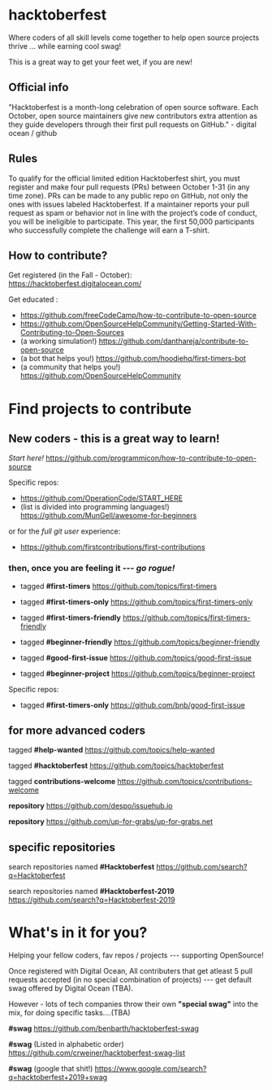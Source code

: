 # hacktoberfest
Where coders of all skill levels come together to help open source projects thrive ... while earning cool swag! 

This is a great way to get your feet wet, if you are new!  


## Official info
"Hacktoberfest is a month-long celebration of open source software. Each October, open source maintainers give new contributors extra attention as they guide developers through their first pull requests on GitHub." - digital ocean / github  

## Rules
To qualify for the official limited edition Hacktoberfest shirt, you must register and make four pull requests (PRs) between October 1-31 (in any time zone). PRs can be made to any public repo on GitHub, not only the ones with issues labeled Hacktoberfest. If a maintainer reports your pull request as spam or behavior not in line with the project’s code of conduct, you will be ineligible to participate. This year, the first 50,000 participants who successfully complete the challenge will earn a T-shirt.

## How to contribute?

Get registered (in the Fall - October): https://hacktoberfest.digitalocean.com/

Get educated : 
- https://github.com/freeCodeCamp/how-to-contribute-to-open-source
- https://github.com/OpenSourceHelpCommunity/Getting-Started-With-Contributing-to-Open-Sources
- (a working simulation!) https://github.com/danthareja/contribute-to-open-source
- (a bot that helps you!) https://github.com/hoodiehq/first-timers-bot
- (a community that helps you!) https://github.com/OpenSourceHelpCommunity
# Find projects to contribute

## New coders - this is a great way to learn!

*Start here!* https://github.com/programmicon/how-to-contribute-to-open-source
 
 Specific repos:  
 - https://github.com/OperationCode/START_HERE
 - (list is divided into programming languages!) https://github.com/MunGell/awesome-for-beginners
 
  or for the *full git user* experience: 
 - https://github.com/firstcontributions/first-contributions
 

 ### then, once you are feeling it --- *go rogue!*

 - tagged **#first-timers** https://github.com/topics/first-timers
 
 - tagged **#first-timers-only** https://github.com/topics/first-timers-only
 
 - tagged **#first-timers-friendly** https://github.com/topics/first-timers-friendly
 
 - tagged **#beginner-friendly** https://github.com/topics/beginner-friendly
 
 - tagged **#good-first-issue** https://github.com/topics/good-first-issue
 
 - tagged **#beginner-project** https://github.com/topics/beginner-project
 
 Specific repos: 
 - tagged **#first-timers-only** https://github.com/bnb/good-first-issue

## for more advanced coders

 tagged **#help-wanted** https://github.com/topics/help-wanted

 tagged **#hacktoberfest** https://github.com/topics/hacktoberfest
 
 tagged **contributions-welcome** https://github.com/topics/contributions-welcome
 
**repository** https://github.com/despo/issuehub.io

**repository** https://github.com/up-for-grabs/up-for-grabs.net


## specific repositories 
 search repositories named **#Hacktoberfest** https://github.com/search?q=Hacktoberfest

 search repositories named  **#Hacktoberfest-2019** https://github.com/search?q=Hacktoberfest-2019
 

# What's in it for you?

Helping your fellow coders, fav repos / projects --- supporting OpenSource!

Once registered with Digital Ocean, All contributers that get atleast 5 pull requests accepted (in no special combination of projects) --- get default swag offered by Digital Ocean (TBA).

However - lots of tech companies throw their own **"special swag"** into the mix, for doing specific tasks....(TBA)

**#swag**   https://github.com/benbarth/hacktoberfest-swag

**#swag**  (Listed in alphabetic order) https://github.com/crweiner/hacktoberfest-swag-list

**#swag** (google that shit!) https://www.google.com/search?q=hacktoberfest+2019+swag

